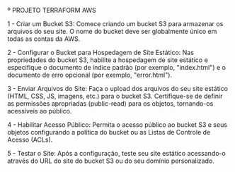 º PROJETO TERRAFORM AWS 

1 - Criar um Bucket S3: Comece criando um bucket S3 para armazenar os arquivos do seu site. O nome do bucket deve ser globalmente único em todas as contas da AWS.

2 - Configurar o Bucket para Hospedagem de Site Estático: Nas propriedades do bucket S3, habilite a hospedagem de site estático e especifique o documento de índice padrão (por exemplo, "index.html") e o documento de erro opcional (por exemplo, "error.html").

3 - Enviar Arquivos do Site: Faça o upload dos arquivos do seu site estático (HTML, CSS, JS, imagens, etc.) para o bucket S3. Certifique-se de definir as permissões apropriadas (public-read) para os objetos, tornando-os acessíveis ao público.

4 - Habilitar Acesso Público: Permita o acesso público ao bucket S3 e seus objetos configurando a política do bucket ou as Listas de Controle de Acesso (ACLs).


5 - Testar o Site: Após a configuração, teste seu site estático acessando-o através do URL do site do bucket S3 ou do seu domínio personalizado.